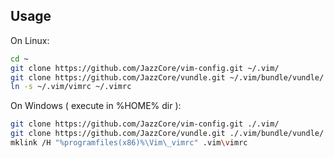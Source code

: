 ## Usage

On Linux:
```bash
cd ~
git clone https://github.com/JazzCore/vim-config.git ~/.vim/
git clone https://github.com/JazzCore/vundle.git ~/.vim/bundle/vundle/
ln -s ~/.vim/vimrc ~/.vimrc
```

On Windows ( execute in %HOME% dir ):
```bash
git clone https://github.com/JazzCore/vim-config.git ./.vim/
git clone https://github.com/JazzCore/vundle.git ./.vim/bundle/vundle/
mklink /H "%programfiles(x86)%\Vim\_vimrc" .vim\vimrc
```

